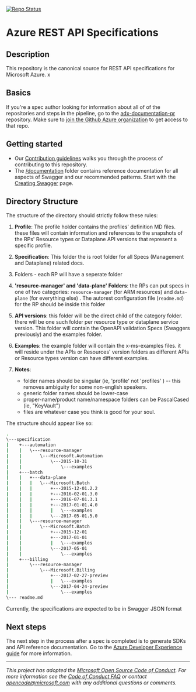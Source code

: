[![Repo Status](http://img.shields.io/travis/Azure/azure-rest-api-specs/master.svg?style=flat-square&label=repo-status)](https://travis-ci.org/Azure/azure-rest-api-specs)

# Azure REST API Specifications

## Description

This repository is the canonical source for REST API specifications for Microsoft Azure. x

## Basics
If you're a spec author looking for information about all of of the repositories and steps in the pipeline, go to the [adx-documentation-pr](https://github.com/Azure/adx-documentation-pr) repository. Make sure to [join the Github Azure organization](http://aka.ms/azuregithub) to get access to that repo.

## Getting started
- Our [Contribution guidelines](./.github/CONTRIBUTING.md) walks you through the process of contributing to this repository.
- The [/documentation](./documentation/) folder contains reference documentation for all aspects of Swagger and our recommended patterns. Start with the [Creating Swagger](./documentation/creating-swagger.md) page.

## Directory Structure

The structure of the directory should strictly follow these rules:

1. **Profile**: The profile holder contains the profiles' definition MD files. these files will contain information and references to the snapshots of the RPs' Resource types or Dataplane API versions that represent a specific profile.

2. **Specification**: This folder the is root folder for all Specs (Management and Dataplane) related docs. 

3. **<RP-Name>** Folders - each RP will have a seperate folder

4. **'resource-manager' and 'data-plane' Folders**: the RPs can put specs in one of two categories: `resource-manager` (for ARM resources) and `data-plane` (for everything else) . The autorest configuration file (`readme.md`) for the RP should be inside this folder 

4. **API versions**: this folder will be the direct child of the category folder. there will be one such folder per resource type or dataplane service version. This folder will contain the OpenAPI validation Specs (Swaggers previously) and the examples folder. 

6. **Examples**: the example folder will contain the x-ms-examples files. it will reside under the APIs or Resources' version folders as different APIs or Resource types version can have different examples. 

7. **Notes**: 
    - folder names should be singular (ie, 'profile' not 'profiles' ) -- this removes ambiguity for some non-english speakers. 
    - generic folder names should be lower-case
    - proper-name/product name/namespace folders can be PascalCased (ie, "KeyVault")
    - files are whatever case you think is good for your soul.


The structure should appear like so:
```bash
.
\---specification
|    +---automation
|    |   \---resource-manager
|    |       \---Microsoft.Automation
|    |           \---2015-10-31
|    |               \---examples
|    +---batch
|    |   +---data-plane
|    |   |   \---Microsoft.Batch
|    |   |       +---2015-12-01.2.2
|    |   |       +---2016-02-01.3.0
|    |   |       +---2016-07-01.3.1
|    |   |       +---2017-01-01.4.0
|    |   |       |   \---examples
|    |   |       \---2017-05-01.5.0
|    |   \---resource-manager
|    |       \---Microsoft.Batch
|    |           +---2015-12-01
|    |           +---2017-01-01
|    |           |   \---examples
|    |           \---2017-05-01
|    |               \---examples
|    +---billing
|        \---resource-manager
|            \---Microsoft.Billing
|                +---2017-02-27-preview
|                |   \---examples
|                \---2017-04-24-preview
|                    \---examples
\--- readme.md
```

Currently, the specifications are expected to be in Swagger JSON format

## Next steps
The next step in the process after a spec is completed is to generate SDKs and API reference documentation. Go to the [Azure Developer Experience guide](https://github.com/Azure/adx-documentation-pr) for more information.

---
_This project has adopted the [Microsoft Open Source Code of Conduct](https://opensource.microsoft.com/codeofconduct/). For more information see the [Code of Conduct FAQ](https://opensource.microsoft.com/codeofconduct/faq/) or contact [opencode@microsoft.com](mailto:opencode@microsoft.com) with any additional questions or comments._
